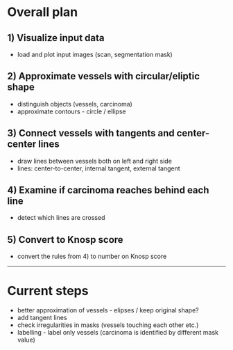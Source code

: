 # Overall plan

## 1) Visualize input data
- load and plot input images (scan, segmentation mask)

## 2) Approximate vessels with circular/eliptic shape
- distinguish objects (vessels, carcinoma)
- approximate contours - circle / ellipse

## 3) Connect vessels with tangents and center-center lines
- draw lines between vessels both on left and right side
- lines: center-to-center, internal tangent, external tangent

## 4) Examine if carcinoma reaches behind each line
- detect which lines are crossed

## 5) Convert to Knosp score
- convert the rules from 4) to number on Knosp score

___

# Current steps

- better approximation of vessels - elipses / keep original shape?
- add tangent lines
- check irregularities in masks (vessels touching each other etc.)
- labelling - label only vessels (carcinoma is identified by different mask value)